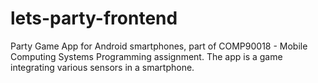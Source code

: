 # lets-party-frontend
Party Game App for Android smartphones, part of COMP90018 - Mobile Computing Systems Programming assignment. The app is a game integrating various sensors in a smartphone.
